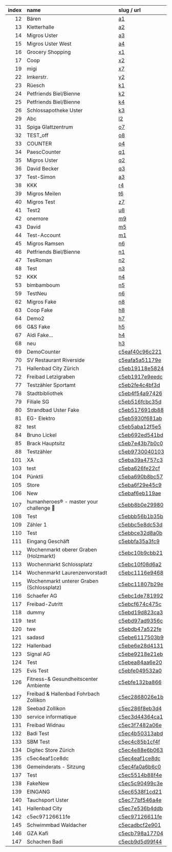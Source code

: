 
|   index | name                                      | slug / url                                                             |
|--------:|:------------------------------------------|:-----------------------------------------------------------------------|
|      12 | Bären                                     | [a1](https://www.countee.ch/app/de/counter/a1)                         |
|      13 | Kletterhalle                              | [a2](https://www.countee.ch/app/de/counter/a2)                         |
|      14 | Migros Uster                              | [a3](https://www.countee.ch/app/de/counter/a3)                         |
|      15 | Migros Uster West                         | [a4](https://www.countee.ch/app/de/counter/a4)                         |
|      16 | Grocery Shopping                          | [x1](https://www.countee.ch/app/de/counter/x1)                         |
|      17 | Coop                                      | [x2](https://www.countee.ch/app/de/counter/x2)                         |
|      19 | migi                                      | [x7](https://www.countee.ch/app/de/counter/x7)                         |
|      22 | Imkerstr.                                 | [y2](https://www.countee.ch/app/de/counter/y2)                         |
|      23 | Rüesch                                    | [k1](https://www.countee.ch/app/de/counter/k1)                         |
|      24 | Petfriends Biel/Bienne                    | [k2](https://www.countee.ch/app/de/counter/k2)                         |
|      25 | Petfriends Biel/Bienne                    | [k4](https://www.countee.ch/app/de/counter/k4)                         |
|      26 | Schlossapotheke Uster                     | [k3](https://www.countee.ch/app/de/counter/k3)                         |
|      29 | Abc                                       | [l2](https://www.countee.ch/app/de/counter/l2)                         |
|      31 | Spiga Glattzentrum                        | [o7](https://www.countee.ch/app/de/counter/o7)                         |
|      32 | TEST_off                                  | [o8](https://www.countee.ch/app/de/counter/o8)                         |
|      33 | COUNTER                                   | [o4](https://www.countee.ch/app/de/counter/o4)                         |
|      34 | PaescCounter                              | [q1](https://www.countee.ch/app/de/counter/q1)                         |
|      35 | Migros Uster                              | [q2](https://www.countee.ch/app/de/counter/q2)                         |
|      36 | David Becker                              | [q3](https://www.countee.ch/app/de/counter/q3)                         |
|      37 | Test-Simon                                | [a3](https://www.countee.ch/app/de/counter/a3)                         |
|      38 | KKK                                       | [r4](https://www.countee.ch/app/de/counter/r4)                         |
|      39 | Migros Meilen                             | [t6](https://www.countee.ch/app/de/counter/t6)                         |
|      40 | Migros Test                               | [z7](https://www.countee.ch/app/de/counter/z7)                         |
|      41 | Test2                                     | [u8](https://www.countee.ch/app/de/counter/u8)                         |
|      42 | onemore                                   | [m9](https://www.countee.ch/app/de/counter/m9)                         |
|      43 | David                                     | [m5](https://www.countee.ch/app/de/counter/m5)                         |
|      44 | Test-Account                              | [m1](https://www.countee.ch/app/de/counter/m1)                         |
|      45 | Migros Ramsen                             | [n6](https://www.countee.ch/app/de/counter/n6)                         |
|      46 | Petfriends Biel/Bienne                    | [n1](https://www.countee.ch/app/de/counter/n1)                         |
|      47 | TesRoman                                  | [n2](https://www.countee.ch/app/de/counter/n2)                         |
|      48 | Test                                      | [n3](https://www.countee.ch/app/de/counter/n3)                         |
|      52 | KKK                                       | [n4](https://www.countee.ch/app/de/counter/n4)                         |
|      53 | bimbamboum                                | [n5](https://www.countee.ch/app/de/counter/n5)                         |
|      59 | TestNeu                                   | [n6](https://www.countee.ch/app/de/counter/n6)                         |
|      62 | Migros Fake                               | [n8](https://www.countee.ch/app/de/counter/n8)                         |
|      63 | Coop Fake                                 | [h8](https://www.countee.ch/app/de/counter/h8)                         |
|      64 | Demo2                                     | [h7](https://www.countee.ch/app/de/counter/h7)                         |
|      66 | G&S Fake                                  | [h5](https://www.countee.ch/app/de/counter/h5)                         |
|      67 | Aldi Fake...                              | [h4](https://www.countee.ch/app/de/counter/h4)                         |
|      68 | neu                                       | [h3](https://www.countee.ch/app/de/counter/h3)                         |
|      69 | DemoCounter                               | [c5eaf40c96c221](https://www.countee.ch/app/de/counter/c5eaf40c96c221) |
|      70 | SV Restaurant Riverside                   | [c5eafa5a51179e](https://www.countee.ch/app/de/counter/c5eafa5a51179e) |
|      71 | Hallenbad City Zürich                     | [c5eb19118e5824](https://www.countee.ch/app/de/counter/c5eb19118e5824) |
|      72 | Freibad Letzigraben                       | [c5eb1917e9eedc](https://www.countee.ch/app/de/counter/c5eb1917e9eedc) |
|      77 | Testzähler Sportamt                       | [c5eb2fe4c4bf3d](https://www.countee.ch/app/de/counter/c5eb2fe4c4bf3d) |
|      78 | Stadtbibliothek                           | [c5eb4f54a97426](https://www.countee.ch/app/de/counter/c5eb4f54a97426) |
|      79 | Filiale SG                                | [c5eb516fcbc35d](https://www.countee.ch/app/de/counter/c5eb516fcbc35d) |
|      80 | Strandbad Uster Fake                      | [c5eb517691db88](https://www.countee.ch/app/de/counter/c5eb517691db88) |
|      81 | EG- Elektro                               | [c5eb5930f681ab](https://www.countee.ch/app/de/counter/c5eb5930f681ab) |
|      82 | test                                      | [c5eb5aba12f5e5](https://www.countee.ch/app/de/counter/c5eb5aba12f5e5) |
|      84 | Bruno Lickel                              | [c5eb692ed541bd](https://www.countee.ch/app/de/counter/c5eb692ed541bd) |
|      85 | Brack Hauptsitz                           | [c5eb7e43b7b0c0](https://www.countee.ch/app/de/counter/c5eb7e43b7b0c0) |
|      88 | Testzähler                                | [c5eb9730040103](https://www.countee.ch/app/de/counter/c5eb9730040103) |
|     101 | XA                                        | [c5eba39a4757c3](https://www.countee.ch/app/de/counter/c5eba39a4757c3) |
|     103 | test                                      | [c5eba626fe22cf](https://www.countee.ch/app/de/counter/c5eba626fe22cf) |
|     104 | Pünktli                                   | [c5eba690b8bc57](https://www.countee.ch/app/de/counter/c5eba690b8bc57) |
|     105 | Store                                     | [c5eba6f29e45c9](https://www.countee.ch/app/de/counter/c5eba6f29e45c9) |
|     106 | New                                       | [c5ebaf6eb119ae](https://www.countee.ch/app/de/counter/c5ebaf6eb119ae) |
|     107 | humanheroes® - master your challenge 🚀   | [c5ebb8b0e29980](https://www.countee.ch/app/de/counter/c5ebb8b0e29980) |
|     108 | Test                                      | [c5ebbb56b1b35b](https://www.countee.ch/app/de/counter/c5ebbb56b1b35b) |
|     109 | Zähler 1                                  | [c5ebbc5e8dc53d](https://www.countee.ch/app/de/counter/c5ebbc5e8dc53d) |
|     110 | Test                                      | [c5ebbce32d8a0b](https://www.countee.ch/app/de/counter/c5ebbce32d8a0b) |
|     111 | Eingang Geschäft                          | [c5ebbfa35a3fc9](https://www.countee.ch/app/de/counter/c5ebbfa35a3fc9) |
|     112 | Wochenmarkt oberer Graben (Holzmarkt)     | [c5ebc10b9cbb21](https://www.countee.ch/app/de/counter/c5ebc10b9cbb21) |
|     113 | Wochenmarkt Schlossplatz                  | [c5ebc10f08d6a2](https://www.countee.ch/app/de/counter/c5ebc10f08d6a2) |
|     114 | Wochenmarkt Laurenzenvorstadt             | [c5ebc1116e9468](https://www.countee.ch/app/de/counter/c5ebc1116e9468) |
|     115 | Wochenmarkt unterer Graben (Schlossplatz) | [c5ebc11807b29e](https://www.countee.ch/app/de/counter/c5ebc11807b29e) |
|     116 | Schaefer AG                               | [c5ebc1de781992](https://www.countee.ch/app/de/counter/c5ebc1de781992) |
|     117 | Freibad-Zutritt                           | [c5ebcf674c475c](https://www.countee.ch/app/de/counter/c5ebcf674c475c) |
|     118 | dummy                                     | [c5ebd19d823ca3](https://www.countee.ch/app/de/counter/c5ebd19d823ca3) |
|     119 | test                                      | [c5ebd97ad9356c](https://www.countee.ch/app/de/counter/c5ebd97ad9356c) |
|     120 | twe                                       | [c5ebdb47a522fe](https://www.countee.ch/app/de/counter/c5ebdb47a522fe) |
|     121 | sadasd                                    | [c5ebe6117503b9](https://www.countee.ch/app/de/counter/c5ebe6117503b9) |
|     122 | Hallenbad                                 | [c5ebe6e28d4131](https://www.countee.ch/app/de/counter/c5ebe6e28d4131) |
|     123 | Signal AG                                 | [c5ebe9218e21eb](https://www.countee.ch/app/de/counter/c5ebe9218e21eb) |
|     124 | Test                                      | [c5ebea84aa6e20](https://www.countee.ch/app/de/counter/c5ebea84aa6e20) |
|     125 | Evis Test                                 | [c5ebfe049532a0](https://www.countee.ch/app/de/counter/c5ebfe049532a0) |
|     126 | Fitness-& Gesundheitscenter Ambiente      | [c5ebfe132ba866](https://www.countee.ch/app/de/counter/c5ebfe132ba866) |
|     127 | Freibad & Hallenbad Fohrbach Zollikon     | [c5ec2868026e1b](https://www.countee.ch/app/de/counter/c5ec2868026e1b) |
|     128 | Seebad Zollikon                           | [c5ec286f8eb3d4](https://www.countee.ch/app/de/counter/c5ec286f8eb3d4) |
|     130 | service informatique                      | [c5ec3d44364ca1](https://www.countee.ch/app/de/counter/c5ec3d44364ca1) |
|     131 | Freibad Widnau                            | [c5ec3f7482a06e](https://www.countee.ch/app/de/counter/c5ec3f7482a06e) |
|     132 | Badi Test                                 | [c5ec4b50313abd](https://www.countee.ch/app/de/counter/c5ec4b50313abd) |
|     133 | SBM Test                                  | [c5ec4c85b1cf4f](https://www.countee.ch/app/de/counter/c5ec4c85b1cf4f) |
|     134 | Digitec Store Zürich                      | [c5ec4e88e6b063](https://www.countee.ch/app/de/counter/c5ec4e88e6b063) |
|     135 | c5ec4eaf1ce8dc                            | [c5ec4eaf1ce8dc](https://www.countee.ch/app/de/counter/c5ec4eaf1ce8dc) |
|     136 | Gemeinderats - Sitzung                    | [c5ec4fa0a6b6c0](https://www.countee.ch/app/de/counter/c5ec4fa0a6b6c0) |
|     137 | Test                                      | [c5ec5514b88f4e](https://www.countee.ch/app/de/counter/c5ec5514b88f4e) |
|     138 | FakeNew                                   | [c5ec5c90499c3e](https://www.countee.ch/app/de/counter/c5ec5c90499c3e) |
|     139 | EINGANG                                   | [c5ec6538f1cd21](https://www.countee.ch/app/de/counter/c5ec6538f1cd21) |
|     140 | Tauchsport Uster                          | [c5ec77bf546a4e](https://www.countee.ch/app/de/counter/c5ec77bf546a4e) |
|     141 | Hallenbad City                            | [c5ec7e536b4ddb](https://www.countee.ch/app/de/counter/c5ec7e536b4ddb) |
|     142 | c5ec97126611fe                            | [c5ec97126611fe](https://www.countee.ch/app/de/counter/c5ec97126611fe) |
|     145 | Schwimmbad Waldacher                      | [c5ecadbcf2e901](https://www.countee.ch/app/de/counter/c5ecadbcf2e901) |
|     146 | GZA Kafi                                  | [c5ecb798a17704](https://www.countee.ch/app/de/counter/c5ecb798a17704) |
|     147 | Schachen Badi                             | [c5ecb9d5d99f44](https://www.countee.ch/app/de/counter/c5ecb9d5d99f44) |
